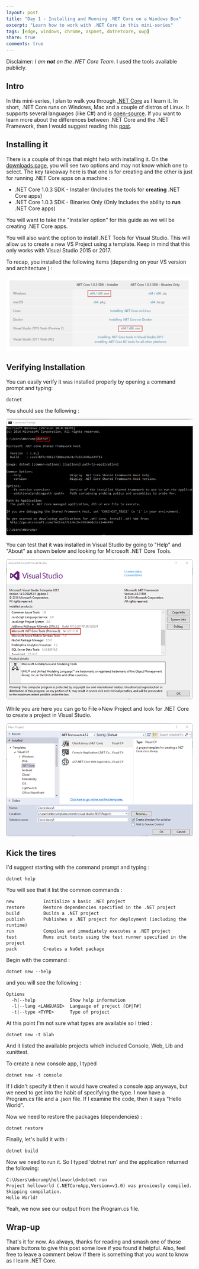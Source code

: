 ```yaml
---
layout: post
title: "Day 1 - Installing and Running .NET Core on a Windows Box"
excerpt: "Learn how to work with .NET Core in this mini-series"
tags: [edge, windows, chrome, aspnet, dotnetcore, uwp]
share: true
comments: true
---
```


Disclaimer: *I am **not** on the .NET Core Team*. I used the tools available publicly.

## Intro

In this mini-series, I plan to walk you through [.NET Core](https://www.microsoft.com/net/core) as I learn it. In short, .NET Core runs on Windows, Mac and a couple of distros of Linux. It supports several languages (like C#) and is [open-source](https://github.com/dotnet/core). If you want to learn more about the differences between .NET Core and the .NET Framework, then I would suggest reading this [post](https://docs.microsoft.com/en-us/dotnet/articles/standard/choosing-core-framework-server). 

## Installing it

There is a couple of things that might help with installing it. On the [downloads page](https://www.microsoft.com/net/download/core), you will see two options and may not know which one to select. The key takeaway here is that one is for creating and the other is just for running .NET Core apps on a machine : 

* .NET Core 1.0.3 SDK - Installer (Includes the tools for **creating** .NET Core apps)
* .NET Core 1.0.3 SDK - Binaries Only (Only Includes the ability to **run** .NET Core apps)

You will want to take the "Installer option" for this guide as we will be creating .NET Core apps.

You will also want the option to install .NET Tools for Visual Studio. This will allow us to create a new VS Project using a template. Keep in mind that this only works with Visual Studio 2015 or 2017. 

To recap, you installed the following items (depending on your VS version and architecture ) : 

![image](/files/installercore.png)

## Verifying Installation

You can easily verify it was installed properly by opening a command prompt and typing: 

	dotnet 

You should see the following : 

![image](/files/dotnetcoreinstalled.png)

You can test that it was installed in Visual Studio by going to "Help" and "About" as shown below and looking for Microsoft .NET Core Tools. 

![image](/files/dotnetcorevs.png)

While you are here you can go to File->New Project and look for .NET Core to create a project in Visual Studio.

![image](/files/dotnetcorevstemplates.png)

## Kick the tires

I'd suggest starting with the command prompt and typing : 

	dotnet help

You will see that it list the common commands : 

	new           Initialize a basic .NET project
	restore       Restore dependencies specified in the .NET project
	build         Builds a .NET project
	publish       Publishes a .NET project for deployment (including the runtime)
	run           Compiles and immediately executes a .NET project
	test          Runs unit tests using the test runner specified in the project
	pack          Creates a NuGet package

Begin with the command : 

	dotnet new --help

and you will see the following : 
	
	Options
	  -h|--help             Show help information
	  -l|--lang <LANGUAGE>  Language of project [C#|F#]
	  -t|--type <TYPE>      Type of project

At this point I'm not sure what types are available so I tried : 

	dotnet new -t blah

And it listed the available projects which included Console, Web, Lib and xunittest.

To create a new console app, I typed

	dotnet new -t console

If I didn't specify it then it would have created a console app anyways, but we need to get into the habit of specifying the type. I now have a Program.cs file and a .json file. If I examine the code, then it says "Hello World". 

Now we need to restore the packages (dependencies) :

	dotnet restore

Finally, let's build it with :

	dotnet build

Now we need to run it. So I typed 'dotnet run' and the application returned the following:

	C:\Users\mbcrump\helloworld>dotnet run
	Project helloworld (.NETCoreApp,Version=v1.0) was previously compiled. Skipping compilation.
	Hello World!

Yeah, we now see our output from the Program.cs file. 

## Wrap-up

That's it for now. As always, thanks for reading and smash one of those share buttons to give this post some love if you found it helpful. Also, feel free to leave a comment below if there is something that you want to know as I learn .NET Core.